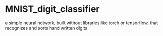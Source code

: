 # MNIST_digit_classifier
a simple neural network, built without libraries like torch or tensorflow, that recognizes and sorts hand written digits
